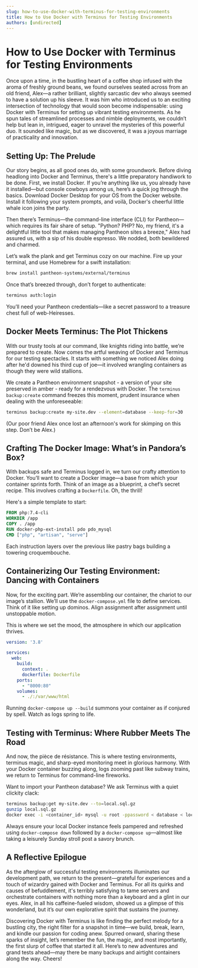 ```yaml
---
slug: how-to-use-docker-with-terminus-for-testing-environments
title: How to Use Docker with Terminus for Testing Environments
authors: [undirected]
---
```



# How to Use Docker with Terminus for Testing Environments

Once upon a time, in the bustling heart of a coffee shop infused with the aroma of freshly ground beans, we found ourselves seated across from an old friend, Alex—a rather brilliant, slightly sarcastic dev who always seemed to have a solution up his sleeve. It was him who introduced us to an exciting intersection of technology that would soon become indispensable: using Docker with Terminus for setting up vibrant testing environments. As he spun tales of streamlined processes and nimble deployments, we couldn’t help but lean in, intrigued, eager to unravel the mysteries of this powerful duo. It sounded like magic, but as we discovered, it was a joyous marriage of practicality and innovation.

## Setting Up: The Prelude

Our story begins, as all good ones do, with some groundwork. Before diving headlong into Docker and Terminus, there's a little preparatory handiwork to be done. First, we install Docker. If you’re anything like us, you already have it installed—but console cowboys among us, here’s a quick jog through the basics. Download Docker Desktop for your OS from the Docker website. Install it following your system prompts, and voilà, Docker's cheerful little whale icon joins the party.

Then there’s Terminus—the command-line interface (CLI) for Pantheon—which requires its fair share of setup. "Python? PHP? No, my friend, it's a delightful little tool that makes managing Pantheon sites a breeze," Alex had assured us, with a sip of his double espresso. We nodded, both bewildered and charmed.

Let’s walk the plank and get Terminus cozy on our machine. Fire up your terminal, and use Homebrew for a swift installation:

```bash
brew install pantheon-systems/external/terminus
```

Once that’s breezed through, don’t forget to authenticate:

```bash
terminus auth:login
```

You’ll need your Pantheon credentials—like a secret password to a treasure chest full of web-Heiresses.

## Docker Meets Terminus: The Plot Thickens

With our trusty tools at our command, like knights riding into battle, we’re prepared to create. Now comes the artful weaving of Docker and Terminus for our testing spectacles. It starts with something we noticed Alex doing after he'd downed his third cup of joe—it involved wrangling containers as though they were wild stallions.

We create a Pantheon environment snapshot - a version of your site preserved in amber - ready for a rendezvous with Docker. The `terminus backup:create` command freezes this moment, prudent insurance when dealing with the unforeseeable:

```bash
terminus backup:create my-site.dev --element=database --keep-for=30
```

(Our poor friend Alex once lost an afternoon's work for skimping on this step. Don’t be Alex.)

## Crafting The Docker Image: What’s in Pandora’s Box?

With backups safe and Terminus logged in, we turn our crafty attention to Docker. You’ll want to create a Docker image—a base from which your container sprints forth. Think of an image as a blueprint, a chef’s secret recipe. This involves crafting a `Dockerfile`. Oh, the thrill!

Here's a simple template to start:

```Dockerfile
FROM php:7.4-cli
WORKDIR /app
COPY . /app
RUN docker-php-ext-install pdo pdo_mysql
CMD ["php", "artisan", "serve"]
```

Each instruction layers over the previous like pastry bags building a towering croquembouche.

## Containerizing Our Testing Environment: Dancing with Containers

Now, for the exciting part. We’re assembling our container, the chariot to our image’s stallion. We’ll use the `docker-compose.yml` file to define services. Think of it like setting up dominos. Align assignment after assignment until unstoppable motion.

This is where we set the mood, the atmosphere in which our application thrives.

```yaml
version: '3.8'

services:
  web:
    build:
      context: .
      dockerfile: Dockerfile
    ports:
      - "8000:80"
    volumes:
      - ./:/var/www/html
```

Running `docker-compose up --build` summons your container as if conjured by spell. Watch as logs spring to life.

## Testing with Terminus: Where Rubber Meets The Road

And now, the pièce de résistance. This is where testing environments, terminus magic, and sharp-eyed monitoring meet in glorious harmony. With your Docker container buzzing along, logs zooming past like subway trains, we return to Terminus for command-line fireworks.

Want to import your Pantheon database? We ask Terminus with a quiet clickity clack:

```bash
terminus backup:get my-site.dev --to=local.sql.gz
gunzip local.sql.gz
docker exec -i <container_id> mysql -u root -ppassword < database < local.sql
```

Always ensure your local Docker instance feels pampered and refreshed using `docker-compose down` followed by a `docker-compose up`—almost like taking a leisurely Sunday stroll post a savory brunch.

## A Reflective Epilogue

As the afterglow of successful testing environments illuminates our development path, we return to the present—grateful for experiences and a touch of wizardry gained with Docker and Terminus. For all its quirks and causes of befuddlement, it's terribly satisfying to tame servers and orchestrate containers with nothing more than a keyboard and a glint in our eyes. Alex, in all his caffeine-fueled wisdom, showed us a glimpse of this wonderland, but it’s our own explorative spirit that sustains the journey.

Discovering Docker with Terminus is like finding the perfect melody for a bustling city, the right filter for a snapshot in time—we build, break, learn, and kindle our passion for coding anew. Spurred onward, sharing these sparks of insight, let’s remember the fun, the magic, and most importantly, the first slurp of coffee that started it all. Here’s to new adventures and grand tests ahead—may there be many backups and airtight containers along the way. Cheers!